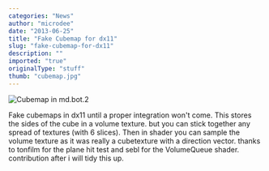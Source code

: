 ```yaml
---
categories: "News"
author: "microdee"
date: "2013-06-25"
title: "Fake Cubemap for dx11"
slug: "fake-cubemap-for-dx11"
description: ""
imported: "true"
originalType: "stuff"
thumb: "cubemap.jpg"
---
```



![Cubemap in md.bot.2](cubemap.jpg) 

Fake cubemaps in dx11 until a proper integration won't come. This stores the sides of the cube in a volume texture. but you can stick together any spread of textures (with 6 slices). Then in shader you can sample the volume texture as it was really a cubetexture with a direction vector. thanks to tonfilm for the plane hit test and sebl for the VolumeQueue shader.
contribution after i will tidy this up.